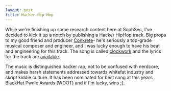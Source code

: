 ```yaml
---
layout: post
title: Hacker Hip Hop
---
```


While we're finishing up some research content here at SophSec, I've
decided to kick it up a notch by publishing a Hacker HipHop track.
Big props to my good friend and producer
[Conkrete](http://www.myspace.com/conkreteproduction)- he's seriously a
top-grade musical composer and engineer, and I was lucky enough to have his
beat and engineering for this track. The song is called
[clockwork](/downloads/clockwork.mp3) and the lyrics for the track are
[available](/downloads/clockwork.txt).

The music is distinguished hacker rap, not to be confused with nerdcore, and
makes harsh statements addressed towards whitefat industry and skript kiddie
culture. It has been nominated for best song at this years BlackHat Pwnie
Awards (WOOT) and if I'm lucky, wins ;].
